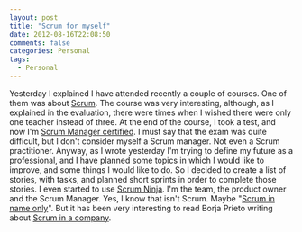 ```yaml
---
layout: post
title: "Scrum for myself"
date: 2012-08-16T22:08:50
comments: false
categories: Personal
tags:
  - Personal
---
```


Yesterday I explained I have attended recently a couple of courses. One of them was about [Scrum](http://www.estratecno.es/calendario/gestion-de-proyectos-con-scrum-manager-madrid-02-11-2010).
The course was very interesting, although, as I explained in the evaluation, there were times when I wished there were only one teacher instead of three.
At the end of the course, I took a test, and now I'm [Scrum Manager certified](http://scrummanager.net/perfil-de-usuario/userprofile/gonfva). I must say that the exam was quite difficult, but I don't consider myself a Scrum manager. Not even a Scrum practitioner.
Anyway, as I wrote yesterday I'm trying to define my future as a professional, and I have planned some topics in which I would like to improve, and some things I would like to do. So I decided to create a list of stories, with tasks, and planned short sprints in order to complete those stories. I even started to use [Scrum Ninja](http://scrumninja.com/). I'm the team, the product owner and the Scrum Manager. Yes, I know that isn't Scrum. Maybe "[Scrum in name only](http://legnita.wordpress.com/2010/10/22/el-agilismo-gana-adeptos/)".
But it has been very interesting to read Borja Prieto writing about [Scrum in a company](http://desencadenado.com/2010/11/usa-una-metodologia-agil-para-tu-proyecto-de-empresa.html).
